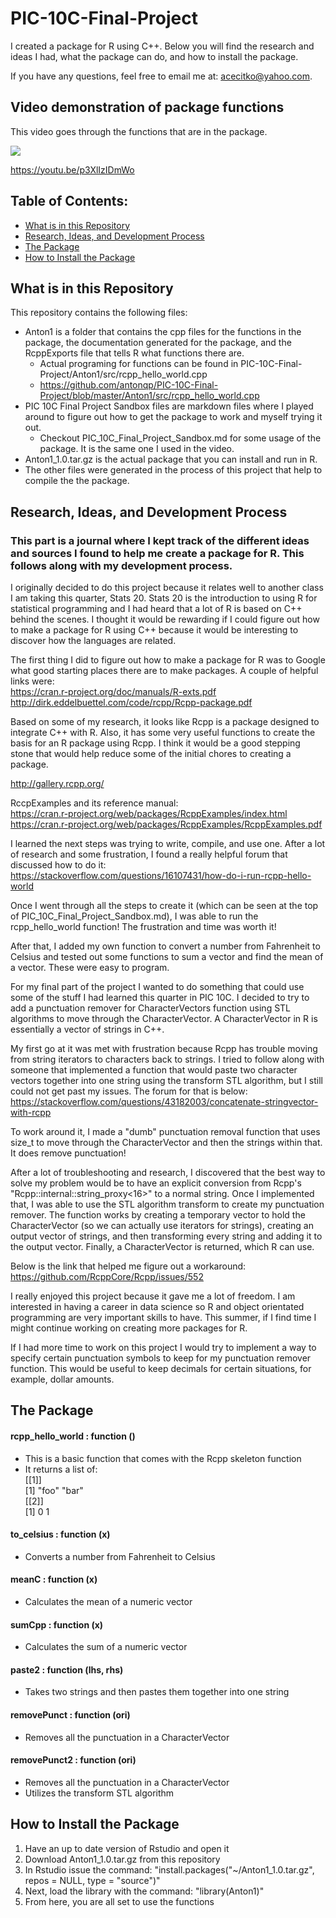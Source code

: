 # PIC-10C-Final-Project
I created a package for R using C++. Below you will find the research and ideas I had, what the package can do, and how to install the package.

If you have any questions, feel free to email me at: acecitko@yahoo.com.

## Video demonstration of package functions
This video goes through the functions that are in the package.

[![](https://img.youtube.com/vi/p3XlIzIDmWo/0.jpg)](https://www.youtube.com/watch?v=p3XlIzIDmWo)

https://youtu.be/p3XlIzIDmWo

## Table of Contents:
* [What is in this Repository](#chapter-0)
* [Research, Ideas, and Development Process](#chapter-1)
* [The Package](#chapter-2)
* [How to Install the Package](#chapter-3)

## What is in this Repository <a id="chapter-0"></a>
This repository contains the following files:
* Anton1 is a folder that contains the cpp files for the functions in the package, the documentation generated for the package, and the RcppExports file that tells R what functions there are.  
    * Actual programing for functions can be found in PIC-10C-Final-Project/Anton1/src/rcpp_hello_world.cpp  
    * https://github.com/antonqp/PIC-10C-Final-Project/blob/master/Anton1/src/rcpp_hello_world.cpp  
* PIC 10C Final Project Sandbox files are markdown files where I played around to figure out how to get the package to work and myself trying it out.
    * Checkout PIC_10C_Final_Project_Sandbox.md for some usage of the package. It is the same one I used in the video.
* Anton1_1.0.tar.gz is the actual package that you can install and run in R.
* The other files were generated in the process of this project that help to compile the the package.

## Research, Ideas, and Development Process <a id="chapter-1"></a>
### This part is a journal where I kept track of the different ideas and sources I found to help me create a package for R. This follows along with my development process.

I originally decided to do this project because it relates well to another class I am taking this quarter, Stats 20. Stats 20 is the introduction to using R for statistical programming and I had heard that a lot of R is based on C++ behind the scenes. I thought it would be rewarding if I could figure out how to make a package for R using C++ because it would be interesting to discover how the languages are related.

The first thing I did to figure out how to make a package for R was to Google what good starting places there are to make packages. A couple of helpful links were:  
https://cran.r-project.org/doc/manuals/R-exts.pdf  
http://dirk.eddelbuettel.com/code/rcpp/Rcpp-package.pdf

Based on some of my research, it looks like Rcpp is a package designed to integrate C++ with R. Also, it has some very useful functions to create the basis for an R package using Rcpp. I think it would be a good stepping stone that would help reduce some of the initial chores to creating a package.

http://gallery.rcpp.org/

RccpExamples and its reference manual:  
https://cran.r-project.org/web/packages/RcppExamples/index.html
https://cran.r-project.org/web/packages/RcppExamples/RcppExamples.pdf

I learned the next steps was trying to write, compile, and use one. After a lot of research and some frustration, I found a really helpful forum that discussed how to do it:  
https://stackoverflow.com/questions/16107431/how-do-i-run-rcpp-hello-world

Once I went through all the steps to create it (which can be seen at the top of PIC_10C_Final_Project_Sandbox.md), I was able to run the rcpp_hello_world function! The frustration and time was worth it!

After that, I added my own function to convert a number from Fahrenheit to Celsius and tested out some functions to sum a vector and find the mean of a vector. These were easy to program.

For my final part of the project I wanted to do something that could use some of the stuff I had learned this quarter in PIC 10C. I decided to try to add a punctuation remover for CharacterVectors function using STL algorithms to move through the CharacterVector. A CharacterVector in R is essentially a vector of strings in C++.

My first go at it was met with frustration because Rcpp has trouble moving from string iterators to characters back to strings. I tried to follow along with someone that implemented a function that would paste two character vectors together into one string using the transform STL algorithm, but I still could not get past my issues. The forum for that is below:  
https://stackoverflow.com/questions/43182003/concatenate-stringvector-with-rcpp

To work around it, I made a "dumb" punctuation removal function that uses size_t to move through the CharacterVector and then the strings within that. It does remove punctuation!

After a lot of troubleshooting and research, I discovered that the best way to solve my problem would be to have an explicit conversion from Rcpp's "Rcpp::internal::string_proxy<16>" to a normal string. Once I implemented that, I was able to use the STL algorithm transform to create my punctuation remover. The function works by creating a temporary vector to hold the CharacterVector (so we can actually use iterators for strings), creating an output vector of strings, and then transforming every string and adding it to the output vector. Finally, a CharacterVector is returned, which R can use.

Below is the link that helped me figure out a workaround:  
https://github.com/RcppCore/Rcpp/issues/552

I really enjoyed this project because it gave me a lot  of freedom. I am interested in having a career in data science so R and object orientated programming are very important skills to have. This summer, if I find time I might continue working on creating more packages for R.

If I had more time to work on this project I would try to implement a way to specify certain punctuation symbols to keep for my punctuation remover function. This would be useful to keep decimals for certain situations, for example, dollar amounts.

## The Package <a id="chapter-2"></a>
#### rcpp_hello_world : function () 
* This is a basic function that comes with the Rcpp skeleton function
* It returns a list of:  
    [[1]]  
    [1] "foo" "bar"  
    [[2]]  
    [1] 0 1

#### to_celsius : function (x)  
* Converts a number from Fahrenheit to Celsius

#### meanC : function (x)  
* Calculates the mean  of a numeric vector

#### sumCpp : function (x)  
* Calculates the sum of a numeric vector

#### paste2 : function (lhs, rhs)  
* Takes two strings and then pastes them together into one string

#### removePunct : function (ori)  
* Removes all the punctuation in a CharacterVector

#### removePunct2 : function (ori) 
* Removes all the punctuation in a CharacterVector
* Utilizes the transform STL algorithm

## How to Install the Package <a id="chapter-3"></a>
1. Have an up to date version of Rstudio and open it
2. Download Anton1_1.0.tar.gz from this repository
3. In Rstudio issue the command: "install.packages("~/Anton1_1.0.tar.gz", repos = NULL, type = "source")"
4. Next, load the library with the command: "library(Anton1)"
5. From here, you are all set to use the functions

